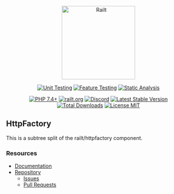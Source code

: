 <p align="center">
    <img src="https://railt.org/images/logo-dark.svg" width="200" alt="Railt" />
</p>
<p align="center">
    <a href="https://github.com/railt/httpfactory/actions?workflow=Unit+Testing"><img src="https://github.com/railt/httpfactory/workflows/Unit%20Testing/badge.svg" alt="Unit Testing" /></a>
    <a href="https://github.com/railt/httpfactory/actions?workflow=Feature+Testing"><img src="https://github.com/railt/httpfactory/workflows/Feature%20Testing/badge.svg" alt="Feature Testing" /></a>
    <a href="https://github.com/railt/httpfactory/actions?workflow=Static+Analysis"><img src="https://github.com/railt/httpfactory/workflows/Static%20Analysis/badge.svg" alt="Static Analysis" /></a>
</p>
<p align="center">
    <a href="https://packagist.org/packages/railt/httpfactory"><img src="https://img.shields.io/badge/PHP-7.4+-6f4ca5.svg" alt="PHP 7.4+"></a>
    <a href="https://railt.org"><img src="https://img.shields.io/badge/official-site-6f4ca5.svg" alt="railt.org"></a>
    <a href="https://discord.gg/ND7SpD4"><img src="https://img.shields.io/badge/discord-chat-6f4ca5.svg" alt="Discord"></a>
    <a href="https://packagist.org/packages/railt/httpfactory"><img src="https://poser.pugx.org/railt/httpfactory/version" alt="Latest Stable Version"></a>
    <a href="https://packagist.org/packages/railt/httpfactory"><img src="https://poser.pugx.org/railt/httpfactory/downloads" alt="Total Downloads"></a>
    <a href="https://raw.githubusercontent.com/railt/httpfactory/master/LICENSE.md"><img src="https://poser.pugx.org/railt/httpfactory/license" alt="License MIT"></a>
</p>


## HttpFactory

This is a subtree split of the railt/httpfactory component.

### Resources

- [Documentation](https://github.com/railt/docs)
- [Repository](https://github.com/railt/railt)
    - [Issues](https://github.com/railt/railt/issues)
    - [Pull Requests](https://github.com/railt/railt/pulls)
